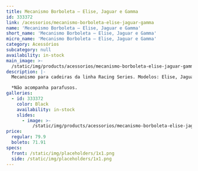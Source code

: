 ```yaml
---
title: Mecanismo Borboleta – Elise, Jaguar e Gamma
id: 333372
link: /acessorios/mecanismo-borboleta-elise-jaguar-gamma
name: 'Mecanismo Borboleta – Elise, Jaguar e Gamma'
short_name: 'Mecanismo Borboleta – Elise, Jaguar e Gamma'
micro_name: 'Mecanismo Borboleta – Elise, Jaguar e Gamma'
category: Acessórios
subcategory: null
availability: in-stock
main_image: >-
  /static/img/products/acessorios/mecanismo-borboleta-elise-jaguar-gamma/black/mecanismo-borboleta-elise-jaguar-gamma-00.jpg
description: |-
  Mecanismo para cadeiras da linha Racing Series. Modelos: Elise, Jaguar, Gamma

  *Não acompanha parafusos.
galleries:
  - id: 333372
    color: Black
    availability: in-stock
    slides:
      - image: >-
          /static/img/products/acessorios/mecanismo-borboleta-elise-jaguar-gamma/black/mecanismo-borboleta-elise-jaguar-gamma-00.jpg
price:
  regular: 79.9
  boleto: 71.91
specs:
  front: /static/img/placeholders/1x1.png
  side: /static/img/placeholders/1x1.png
---
```

